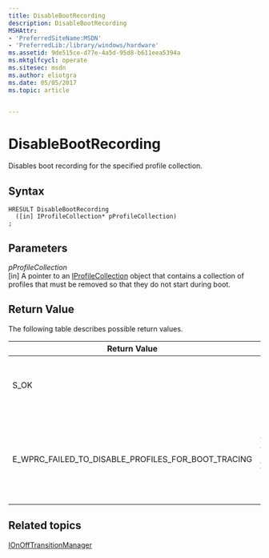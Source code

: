 ```yaml
---
title: DisableBootRecording
description: DisableBootRecording
MSHAttr:
- 'PreferredSiteName:MSDN'
- 'PreferredLib:/library/windows/hardware'
ms.assetid: 9de515ce-d77e-4a5d-95d8-b611eea5394a
ms.mktglfcycl: operate
ms.sitesec: msdn
ms.author: eliotgra
ms.date: 05/05/2017
ms.topic: article


---
```


# DisableBootRecording


Disables boot recording for the specified profile collection.

## Syntax


```
HRESULT DisableBootRecording
  ([in] IProfileCollection* pProfileCollection)
;
```

## Parameters


<a href="" id="pprofilecollection"></a>*pProfileCollection*  
\[in\] A pointer to an [IProfileCollection](iprofilecollection.md) object that contains a collection of profiles that must be removed so that they do not start during boot.

## Return Value


The following table describes possible return values.

<table>
<colgroup>
<col width="50%" />
<col width="50%" />
</colgroup>
<thead>
<tr class="header">
<th>Return Value</th>
<th>Description</th>
</tr>
</thead>
<tbody>
<tr class="odd">
<td><p>S_OK</p></td>
<td><p>The function successfully disabled boot recording.</p></td>
</tr>
<tr class="even">
<td><p>E_WPRC_FAILED_TO_DISABLE_PROFILES_FOR_BOOT_TRACING</p></td>
<td><p>The library failed to remove the profiles. Use <a href="icontrolerrorinfo.md" data-raw-source="[IControlErrorInfo](icontrolerrorinfo.md)">IControlErrorInfo</a> to get detailed error information.</p></td>
</tr>
</tbody>
</table>

 

## Related topics


[IOnOffTransitionManager](ionofftransitionmanager.md)

 

 







